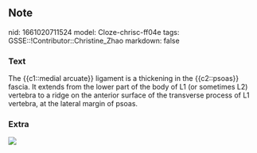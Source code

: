 ## Note
nid: 1661020711524
model: Cloze-chrisc-ff04e
tags: GSSE::!Contributor::Christine_Zhao
markdown: false

### Text
<div>
  <div>
    <div>
      <div>
        The {{c1::medial arcuate}} ligament is a thickening in the
        {{c2::psoas}} fascia. It extends from the lower part of the
        body of L1 (or sometimes L2) vertebra to a ridge on the
        anterior surface of the transverse process of L1 vertebra,
        at the lateral margin of psoas.
      </div>
    </div>
  </div>
</div>

### Extra
<img src= 
"Screen%20Shot%202021-06-02%20at%206.35.38%20pm-90a6d64be1d9ce8e34139c7b581ff690f232594f.png">
